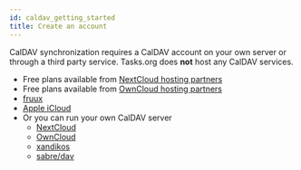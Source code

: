 ```yaml
---
id: caldav_getting_started
title: Create an account
---
```


CalDAV synchronization requires a CalDAV account on your own server or through a third party service. Tasks.org does **not** host any CalDAV services.

* Free plans available from [NextCloud hosting partners](https://nextcloud.com/providers/)
* Free plans available from [OwnCloud hosting partners](https://owncloud.org/hosting-partners/)
* [fruux](https://fruux.com/)
* [Apple iCloud](https://www.icloud.com/)
* Or you can run your own CalDAV server
  * [NextCloud](https://nextcloud.com)
  * [OwnCloud](https://owncloud.org)
  * [xandikos](https://xandikos.org/)
  * [sabre/dav](http://sabre.io/)
